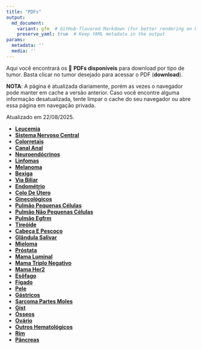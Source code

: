 ```yaml
---
title: "PDFs"
output: 
  md_document:
    variant: gfm  # GitHub-flavored Markdown (for better rendering on GitHub)
    preserve_yaml: true  # Keep YAML metadata in the output
params:
  metadata: ''
  media: ''
---
```


<script async src="https://scripts.simpleanalyticscdn.com/latest.js"></script>

Aqui você encontrará os 📝 **PDFs disponíveis** para download por tipo
de tumor. Basta clicar no tumor desejado para acessar o PDF
(**download**).

**NOTA**: A página é atualizada diariamente, porém as vezes o navegador
pode manter em cache a versão anterior. Caso você encontre alguma
informação desatualizada, tente limpar o cache do seu navegador ou abre
essa página em navegação privada.

Atualizado em 22/08/2025.

- [**Leucemia**](https://coeoralmeds-e768.restdb.io/media/68a7fe50f63b804800251d96?download=true)
- [**Sistema Nervoso
  Central**](https://coeoralmeds-e768.restdb.io/media/68a7fe51f63b804800251d98?download=true)
- [**Colorretais**](https://coeoralmeds-e768.restdb.io/media/68a7fe54f63b804800251d9e?download=true)
- [**Canal
  Anal**](https://coeoralmeds-e768.restdb.io/media/68a7fe55f63b804800251d9f?download=true)
- [**Neuroendócrinos**](https://coeoralmeds-e768.restdb.io/media/68a7fe56f63b804800251da1?download=true)
- [**Linfomas**](https://coeoralmeds-e768.restdb.io/media/68a7fe58f63b804800251da3?download=true)
- [**Melanoma**](https://coeoralmeds-e768.restdb.io/media/68a7fe59f63b804800251da5?download=true)
- [**Bexiga**](https://coeoralmeds-e768.restdb.io/media/68a7fe5af63b804800251da7?download=true)
- [**Via
  Biliar**](https://coeoralmeds-e768.restdb.io/media/68a7fe5bf63b804800251da9?download=true)
- [**Endométrio**](https://coeoralmeds-e768.restdb.io/media/68a7fe5df63b804800251dac?download=true)
- [**Colo De
  Útero**](https://coeoralmeds-e768.restdb.io/media/68a7fe5ef63b804800251dad?download=true)
- [**Ginecológicos**](https://coeoralmeds-e768.restdb.io/media/68a7fe5ff63b804800251daf?download=true)
- [**Pulmão Pequenas
  Células**](https://coeoralmeds-e768.restdb.io/media/68a7fe60f63b804800251db1?download=true)
- [**Pulmão Não Pequenas
  Células**](https://coeoralmeds-e768.restdb.io/media/68a7fe62f63b804800251db4?download=true)
- [**Pulmão
  Egfrm**](https://coeoralmeds-e768.restdb.io/media/68a7fe64f63b804800251db6?download=true)
- [**Tireóide**](https://coeoralmeds-e768.restdb.io/media/68a7fe66f63b804800251dba?download=true)
- [**Cabeça E
  Pescoço**](https://coeoralmeds-e768.restdb.io/media/68a7fe68f63b804800251dbc?download=true)
- [**Glândula
  Salivar**](https://coeoralmeds-e768.restdb.io/media/68a7fe69f63b804800251dbe?download=true)
- [**Mieloma**](https://coeoralmeds-e768.restdb.io/media/68a7fe6af63b804800251dc0?download=true)
- [**Próstata**](https://coeoralmeds-e768.restdb.io/media/68a7fe6ef63b804800251dc3?download=true)
- [**Mama
  Luminal**](https://coeoralmeds-e768.restdb.io/media/68a7fe71f63b804800251dc7?download=true)
- [**Mama Triplo
  Negativo**](https://coeoralmeds-e768.restdb.io/media/68a7fe72f63b804800251dc8?download=true)
- [**Mama
  Her2**](https://coeoralmeds-e768.restdb.io/media/68a7fe73f63b804800251dca?download=true)
- [**Esôfago**](https://coeoralmeds-e768.restdb.io/media/68a7fe75f63b804800251dcc?download=true)
- [**Fígado**](https://coeoralmeds-e768.restdb.io/media/68a7fe76f63b804800251dce?download=true)
- [**Pele**](https://coeoralmeds-e768.restdb.io/media/68a7fe77f63b804800251dd0?download=true)
- [**Gástricos**](https://coeoralmeds-e768.restdb.io/media/68a7fe79f63b804800251dd6?download=true)
- [**Sarcoma Partes
  Moles**](https://coeoralmeds-e768.restdb.io/media/68a7fe7af63b804800251dd7?download=true)
- [**Gist**](https://coeoralmeds-e768.restdb.io/media/68a7fe7bf63b804800251dd9?download=true)
- [**Ósseos**](https://coeoralmeds-e768.restdb.io/media/68a7fe7cf63b804800251ddb?download=true)
- [**Ovário**](https://coeoralmeds-e768.restdb.io/media/68a7fe7df63b804800251ddd?download=true)
- [**Outros
  Hematológicos**](https://coeoralmeds-e768.restdb.io/media/68a7fe7ff63b804800251ddf?download=true)
- [**Rim**](https://coeoralmeds-e768.restdb.io/media/68a7fe80f63b804800251de2?download=true)
- [**Pâncreas**](https://coeoralmeds-e768.restdb.io/media/68a7fe82f63b804800251de4?download=true)
